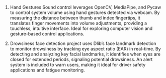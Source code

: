 1.  Hand Gestures Sound control leverages OpenCV, MediaPipe, and Pycaw to control system volume using hand gestures detected via webcam.
By measuring the distance between thumb and index fingertips, it translates finger movements into volume adjustments, providing a touchless, intuitive interface. Ideal for exploring computer vision and gesture-based control applications.

2. Drowsiness face detection project uses Dlib’s face landmark detection to monitor drowsiness by tracking eye aspect ratio (EAR) in real-time.
    By detecting and analyzing key facial landmarks, it identifies when eyes are closed for extended periods, signaling potential drowsiness. An alert system is included to warn users, making it ideal for driver safety applications and fatigue monitoring.
